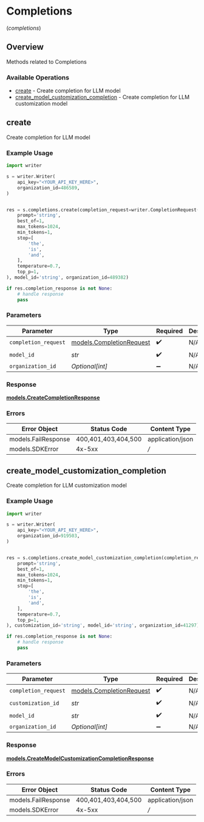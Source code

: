 # Completions
(*completions*)

## Overview

Methods related to Completions

### Available Operations

* [create](#create) - Create completion for LLM model
* [create_model_customization_completion](#create_model_customization_completion) - Create completion for LLM customization model

## create

Create completion for LLM model

### Example Usage

```python
import writer

s = writer.Writer(
    api_key="<YOUR_API_KEY_HERE>",
    organization_id=486589,
)


res = s.completions.create(completion_request=writer.CompletionRequest(
    prompt='string',
    best_of=1,
    max_tokens=1024,
    min_tokens=1,
    stop=[
        'the',
        'is',
        'and',
    ],
    temperature=0.7,
    top_p=1,
), model_id='string', organization_id=489382)

if res.completion_response is not None:
    # handle response
    pass
```

### Parameters

| Parameter                                                     | Type                                                          | Required                                                      | Description                                                   |
| ------------------------------------------------------------- | ------------------------------------------------------------- | ------------------------------------------------------------- | ------------------------------------------------------------- |
| `completion_request`                                          | [models.CompletionRequest](../../models/completionrequest.md) | :heavy_check_mark:                                            | N/A                                                           |
| `model_id`                                                    | *str*                                                         | :heavy_check_mark:                                            | N/A                                                           |
| `organization_id`                                             | *Optional[int]*                                               | :heavy_minus_sign:                                            | N/A                                                           |


### Response

**[models.CreateCompletionResponse](../../models/createcompletionresponse.md)**
### Errors

| Error Object        | Status Code         | Content Type        |
| ------------------- | ------------------- | ------------------- |
| models.FailResponse | 400,401,403,404,500 | application/json    |
| models.SDKError     | 4x-5xx              | */*                 |

## create_model_customization_completion

Create completion for LLM customization model

### Example Usage

```python
import writer

s = writer.Writer(
    api_key="<YOUR_API_KEY_HERE>",
    organization_id=919503,
)


res = s.completions.create_model_customization_completion(completion_request=writer.CompletionRequest(
    prompt='string',
    best_of=1,
    max_tokens=1024,
    min_tokens=1,
    stop=[
        'the',
        'is',
        'and',
    ],
    temperature=0.7,
    top_p=1,
), customization_id='string', model_id='string', organization_id=41297)

if res.completion_response is not None:
    # handle response
    pass
```

### Parameters

| Parameter                                                     | Type                                                          | Required                                                      | Description                                                   |
| ------------------------------------------------------------- | ------------------------------------------------------------- | ------------------------------------------------------------- | ------------------------------------------------------------- |
| `completion_request`                                          | [models.CompletionRequest](../../models/completionrequest.md) | :heavy_check_mark:                                            | N/A                                                           |
| `customization_id`                                            | *str*                                                         | :heavy_check_mark:                                            | N/A                                                           |
| `model_id`                                                    | *str*                                                         | :heavy_check_mark:                                            | N/A                                                           |
| `organization_id`                                             | *Optional[int]*                                               | :heavy_minus_sign:                                            | N/A                                                           |


### Response

**[models.CreateModelCustomizationCompletionResponse](../../models/createmodelcustomizationcompletionresponse.md)**
### Errors

| Error Object        | Status Code         | Content Type        |
| ------------------- | ------------------- | ------------------- |
| models.FailResponse | 400,401,403,404,500 | application/json    |
| models.SDKError     | 4x-5xx              | */*                 |
